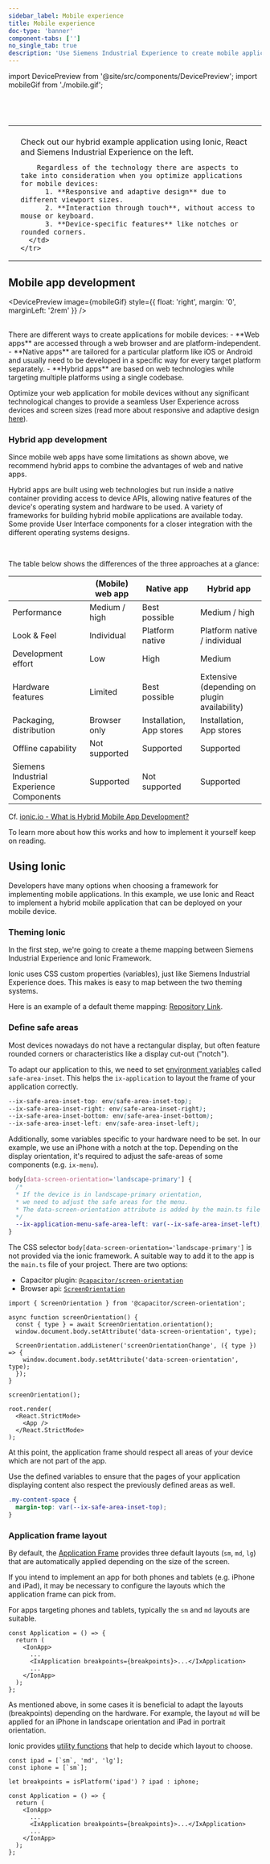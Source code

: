 ```yaml
---
sidebar_label: Mobile experience
title: Mobile experience
doc-type: 'banner'
component-tabs: ['']
no_single_tab: true
description: 'Use Siemens Industrial Experience to create mobile applications jointly with web technology based approaches easily. With the help of our design system you are able to swiftly build the user interface of your mobile web app or hybrid app. Discover best practices for creating designs that work seamlessly across different devices and screen sizes.'
---
```


import DevicePreview from '@site/src/components/DevicePreview';
import mobileGif from './mobile.gif';

#

<br/>

<table className="table-no-border">
  <tbody>
    <tr >
      <td>
        <DevicePreview/>
      </td>
      <td style={{ verticalAlign: 'top', paddingLeft: '2rem' }}>
        <br/>
        Check out our hybrid example application using Ionic, React and Siemens Industrial Experience on the left.

        Regardless of the technology there are aspects to take into consideration when you optimize applications for mobile devices:
          1. **Responsive and adaptive design** due to different viewport sizes.
          2. **Interaction through touch**, without access to mouse or keyboard.
          3. **Device-specific features** like notches or rounded corners.
      </td>
    </tr>

  </tbody>
</table>

## Mobile app development

<DevicePreview image={mobileGif}
style={{
  float: 'right',
  margin: '0',
  marginLeft: '2rem'
}} />

<br/>
There are different ways to create applications for mobile devices:
- **Web apps** are accessed through a web browser and are platform-independent.
- **Native apps** are tailored for a particular platform like iOS or Android and usually need to be developed in a specific way for every target platform separately.
- **Hybrid apps** are based on web technologies while targeting multiple platforms using a single codebase.

Optimize your web application for mobile devices without any significant technological changes to provide a seamless User Experience across devices and screen sizes (read more about responsive and adaptive design [here](mobile-ux.md)).

### Hybrid app development

Since mobile web apps have some limitations as shown above, we recommend hybrid apps to combine the advantages of web and native apps.

Hybrid apps are built using web technologies but run inside a native container providing access to device APIs, allowing native features of the device's operating system and hardware to be used. A variety of frameworks for building hybrid mobile applications are available today. Some provide User Interface components for a closer integration with the different operating systems designs.

<br/>

The table below shows the differences of the three approaches at a glance:

|                                          | **(Mobile) web app** | **Native app**           | **Hybrid app**                                    |
| ---------------------------------------- | -------------------- | ------------------------ | ------------------------------------------------- |
| Performance                              | Medium / high        | Best possible            | Medium / high                                     |
| Look & Feel                              | Individual           | Platform native          | Platform native / individual                      |
| Development effort                       | Low                  | High                     | Medium                                            |
| Hardware features                        | Limited              | Best possible            | Extensive <br/>(depending on plugin availability) |
| Packaging, distribution                  | Browser only         | Installation, App stores | Installation, App stores                          |
| Offline capability                       | Not supported        | Supported                | Supported                                         |
| Siemens Industrial Experience Components | Supported            | Not supported            | Supported                                         |

Cf. [ionic.io - What is Hybrid Mobile App Development?](https://ionic.io/resources/articles/what-is-hybrid-app-development#h-key-features:-native-web-and-hybrid)

To learn more about how this works and how to implement it yourself keep on reading.

## Using Ionic

Developers have many options when choosing a framework for implementing mobile applications. In this example, we use Ionic and React to implement a hybrid mobile application that can be deployed on your mobile device.

### Theming Ionic

In the first step, we're going to create a theme mapping between Siemens Industrial Experience and Ionic Framework.

Ionic uses CSS custom properties (variables), just like Siemens Industrial Experience does. This makes is easy to map between the two theming systems.

Here is an example of a default theme mapping: [Repository Link](https://github.com/siemens/ix/blob/main/packages/ionic-test-app/src/theme/variables.css).

### Define safe areas

Most devices nowadays do not have a rectangular display, but often feature rounded corners or characteristics like a display cut-out ("notch").

To adapt our application to this, we need to set [environment variables](https://developer.mozilla.org/en-US/docs/Web/CSS/env#safe-area-inset-top) called `safe-area-inset`. This helps the `ix-application` to layout the frame of your application correctly.

```css
--ix-safe-area-inset-top: env(safe-area-inset-top);
--ix-safe-area-inset-right: env(safe-area-inset-right);
--ix-safe-area-inset-bottom: env(safe-area-inset-bottom);
--ix-safe-area-inset-left: env(safe-area-inset-left);
```

Additionally, some variables specific to your hardware need to be set. In our example, we use an iPhone with a notch at the top. Depending on the display orientation, it's required to adjust the safe-areas of some components (e.g. `ix-menu`).

```css
body[data-screen-orientation='landscape-primary'] {
  /*
  * If the device is in landscape-primary orientation,
  * we need to adjust the safe areas for the menu.
  * The data-screen-orientation attribute is added by the main.ts file
  */
  --ix-application-menu-safe-area-left: var(--ix-safe-area-inset-left);
}
```

The CSS selector `body[data-screen-orientation='landscape-primary']` is not provided via the ionic framework.
A suitable way to add it to the app is the `main.ts` file of your project. There are two options:

- Capacitor plugin: [`@capacitor/screen-orientation`](https://capacitorjs.com/docs/apis/screen-orientation)
- Browser api: [`ScreenOrientation`](https://developer.mozilla.org/en-US/docs/Web/API/ScreenOrientation)

```tsx
import { ScreenOrientation } from '@capacitor/screen-orientation';

async function screenOrientation() {
  const { type } = await ScreenOrientation.orientation();
  window.document.body.setAttribute('data-screen-orientation', type);

  ScreenOrientation.addListener('screenOrientationChange', ({ type }) => {
    window.document.body.setAttribute('data-screen-orientation', type);
  });
}

screenOrientation();

root.render(
  <React.StrictMode>
    <App />
  </React.StrictMode>
);
```

At this point, the application frame should respect all areas of your device which are not part of the app.

Use the defined variables to ensure that the pages of your application displaying content also respect the previously defined areas as well.

```css
.my-content-space {
  margin-top: var(--ix-safe-area-inset-top);
}
```

### Application frame layout

By default, the [Application Frame](./../../components/application) provides three default layouts (`sm`, `md`, `lg`) that are automatically applied depending on the size of the screen.

If you intend to implement an app for both phones and tablets (e.g. iPhone and iPad), it may be necessary to configure the layouts which the application frame can pick from.

For apps targeting phones and tablets, typically the `sm` and `md` layouts are suitable.

```tsx
const Application = () => {
  return (
    <IonApp>
      ...
      <IxApplication breakpoints={breakpoints}>...</IxApplication>
      ...
    </IonApp>
  );
};
```

As mentioned above, in some cases it is beneficial to adapt the layouts (breakpoints) depending on the hardware. For example, the layout `md` will be applied for an iPhone in landscape orientation and iPad in portrait orientation.

Ionic provides [utility functions](https://ionicframework.com/docs/react/platform#platforms) that help to decide which layout to choose.

```tsx
const ipad = [`sm`, 'md', 'lg'];
const iphone = [`sm`];

let breakpoints = isPlatform('ipad') ? ipad : iphone;

const Application = () => {
  return (
    <IonApp>
      ...
      <IxApplication breakpoints={breakpoints}>...</IxApplication>
      ...
    </IonApp>
  );
};
```
